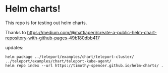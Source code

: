 # Helm charts!

This repo is for testing out helm charts.

Thanks to https://medium.com/@mattiaperi/create-a-public-helm-chart-repository-with-github-pages-49b180dbb417

updates:
```
helm package ../teleport/examples/chart/teleport-cluster/ ../teleport/examples/chart/teleport-kube-agent/
helm repo index --url https://timothy-spencer.github.io/helm-charts/ .
```

